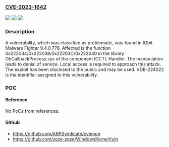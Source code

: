 ### [CVE-2023-1642](https://cve.mitre.org/cgi-bin/cvename.cgi?name=CVE-2023-1642)
![](https://img.shields.io/static/v1?label=Product&message=Malware%20Fighter&color=blue)
![](https://img.shields.io/static/v1?label=Version&message=%3D%209.4.0.776%20&color=brighgreen)
![](https://img.shields.io/static/v1?label=Vulnerability&message=CWE-404%20Denial%20of%20Service&color=brighgreen)

### Description

A vulnerability, which was classified as problematic, was found in IObit Malware Fighter 9.4.0.776. Affected is the function 0x222034/0x222038/0x22203C/0x222040 in the library ObCallbackProcess.sys of the component IOCTL Handler. The manipulation leads to denial of service. Local access is required to approach this attack. The exploit has been disclosed to the public and may be used. VDB-224022 is the identifier assigned to this vulnerability.

### POC

#### Reference
No PoCs from references.

#### Github
- https://github.com/ARPSyndicate/cvemon
- https://github.com/zeze-zeze/WindowsKernelVuln

